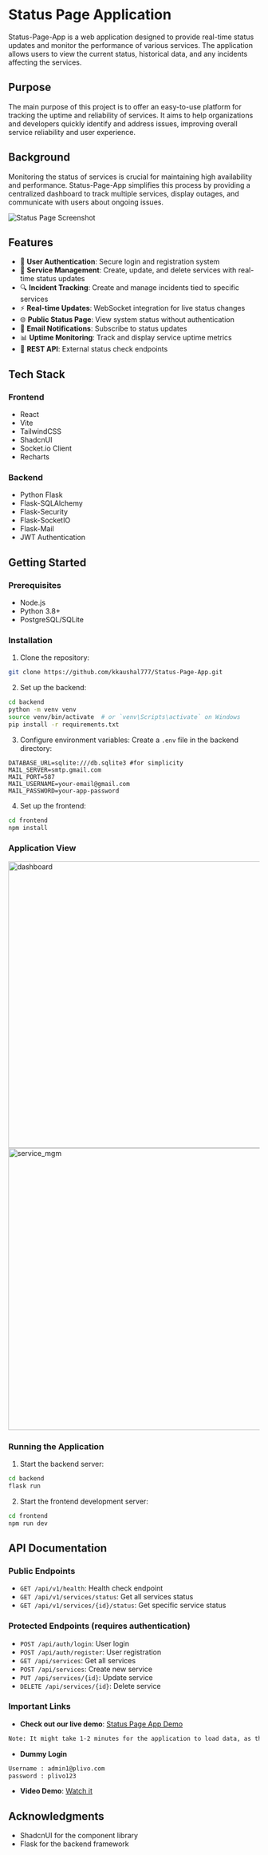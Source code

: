 # Status Page Application

Status-Page-App is a web application designed to provide real-time status updates and monitor the performance of various services. The application allows users to view the current status, historical data, and any incidents affecting the services. 

## Purpose

The main purpose of this project is to offer an easy-to-use platform for tracking the uptime and reliability of services. It aims to help organizations and developers quickly identify and address issues, improving overall service reliability and user experience.

## Background

Monitoring the status of services is crucial for maintaining high availability and performance. Status-Page-App simplifies this process by providing a centralized dashboard to track multiple services, display outages, and communicate with users about ongoing issues.

![Status Page Screenshot](https://github.com/user-attachments/assets/f6cf4e86-0de8-4687-92e9-e64e43767273)


## Features

- 🔐 **User Authentication**: Secure login and registration system
- 🚦 **Service Management**: Create, update, and delete services with real-time status updates
- 🔍 **Incident Tracking**: Create and manage incidents tied to specific services
- ⚡ **Real-time Updates**: WebSocket integration for live status changes
- 🌐 **Public Status Page**: View system status without authentication
- 📧 **Email Notifications**: Subscribe to status updates
- 📊 **Uptime Monitoring**: Track and display service uptime metrics
- 🔄 **REST API**: External status check endpoints

## Tech Stack

### Frontend
- React
- Vite
- TailwindCSS
- ShadcnUI
- Socket.io Client
- Recharts

### Backend
- Python Flask
- Flask-SQLAlchemy
- Flask-Security
- Flask-SocketIO
- Flask-Mail
- JWT Authentication

## Getting Started

### Prerequisites
- Node.js
- Python 3.8+
- PostgreSQL/SQLite

### Installation

1. Clone the repository:
```bash
git clone https://github.com/kkaushal777/Status-Page-App.git
```

2. Set up the backend:
```bash
cd backend
python -m venv venv
source venv/bin/activate  # or `venv\Scripts\activate` on Windows
pip install -r requirements.txt
```

3. Configure environment variables:
Create a `.env` file in the backend directory:
```env
DATABASE_URL=sqlite:///db.sqlite3 #for simplicity
MAIL_SERVER=smtp.gmail.com
MAIL_PORT=587
MAIL_USERNAME=your-email@gmail.com
MAIL_PASSWORD=your-app-password
```

4. Set up the frontend:
```bash
cd frontend
npm install
```

### Application View
<img width="574" alt="dashboard" src="https://github.com/user-attachments/assets/64757218-f6c0-4fa5-8844-87fa59fa1c68" />
<img width="565" alt="service_mgm" src="https://github.com/user-attachments/assets/406bec5d-42d7-4347-8ee6-997ed1f0d785" />

### Running the Application

1. Start the backend server:
```bash
cd backend
flask run


```

2. Start the frontend development server:
```bash
cd frontend
npm run dev
```

## API Documentation

### Public Endpoints

- `GET /api/v1/health`: Health check endpoint
- `GET /api/v1/services/status`: Get all services status
- `GET /api/v1/services/{id}/status`: Get specific service status

### Protected Endpoints (requires authentication)

- `POST /api/auth/login`: User login
- `POST /api/auth/register`: User registration
- `GET /api/services`: Get all services
- `POST /api/services`: Create new service
- `PUT /api/services/{id}`: Update service
- `DELETE /api/services/{id}`: Delete service

### Important Links

- **Check out our live demo**: [Status Page App Demo](https://status-page-ead5m5fip-kaushal-kishores-projects-b81830f3.vercel.app/)
```bash
Note: It might take 1-2 minutes for the application to load data, as the free server may need to restart if it has been inactive. Kindly refresh it.
```
- **Dummy Login**
```bash
Username : admin1@plivo.com
password : plivo123
```
- **Video Demo**: [Watch it](https://drive.google.com/drive/folders/1yeZNQtB6N2Ks4MlAiWVbFLE7E5GXc5RF)


## Acknowledgments

- ShadcnUI for the component library
- Flask for the backend framework
